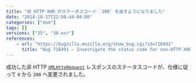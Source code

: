 ```yaml
---
title: "非 HTTP XHR がステータスコード `200` を返すようになりました"
date: "2014-10-17T22:50:44-04:00"
categories: ["dom"]
tags: []
versions: ["35", "38-esr"]
references:
    - url: "https://bugzilla.mozilla.org/show_bug.cgi?id=716491"
      title: "Bug 716491 – Investigate the status code for non-HTTP XHR."
---
```

成功した非 HTTP [`XMLHttpRequest`](https://developer.mozilla.org/docs/Web/API/XMLHttpRequest) レスポンスのステータスコードが、仕様に従って `0` から `200` へ変更されました。
